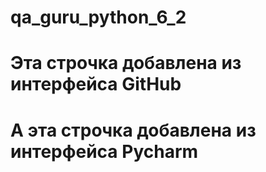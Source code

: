 # qa_guru_python_6_2

# Эта строчка добавлена из интерфейса GitHub

# А эта строчка добавлена из интерфейса Pycharm
